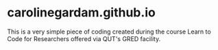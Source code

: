 # carolinegardam.github.io
This is a very simple piece of coding created during the course Learn to Code for Researchers offered via QUT's GRED facility.
